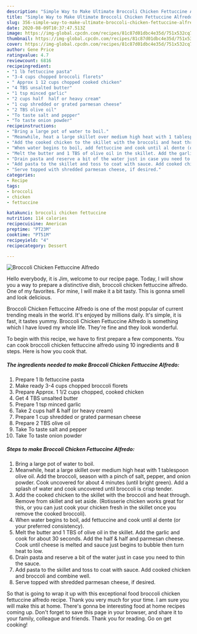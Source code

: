 ```yaml
---
description: "Simple Way to Make Ultimate Broccoli Chicken Fettuccine Alfredo"
title: "Simple Way to Make Ultimate Broccoli Chicken Fettuccine Alfredo"
slug: 356-simple-way-to-make-ultimate-broccoli-chicken-fettuccine-alfredo
date: 2020-08-09T10:37:47.513Z
image: https://img-global.cpcdn.com/recipes/81c87d01dbc4e35d/751x532cq70/broccoli-chicken-fettuccine-alfredo-recipe-main-photo.jpg
thumbnail: https://img-global.cpcdn.com/recipes/81c87d01dbc4e35d/751x532cq70/broccoli-chicken-fettuccine-alfredo-recipe-main-photo.jpg
cover: https://img-global.cpcdn.com/recipes/81c87d01dbc4e35d/751x532cq70/broccoli-chicken-fettuccine-alfredo-recipe-main-photo.jpg
author: Gene Price
ratingvalue: 4.7
reviewcount: 6816
recipeingredient:
- "1 lb fettuccine pasta"
- "3-4 cups chopped broccoli florets"
- " Approx 1 12 cups chopped cooked chicken"
- "4 TBS unsalted butter"
- "1 tsp minced garlic"
- "2 cups half  half or heavy cream"
- "1 cup shredded or grated parmesan cheese"
- "2 TBS olive oil"
- "To taste salt and pepper"
- "To taste onion powder"
recipeinstructions:
- "Bring a large pot of water to boil."
- "Meanwhile, heat a large skillet over medium high heat with 1 tablespoon olive oil. Add the broccoli, season with a pinch of salt, pepper, and onion powder. Cook uncovered for about 4 minutes (until bright green). Add a splash of water and cook uncovered until broccoli is crisp tender."
- "Add the cooked chicken to the skillet with the broccoli and heat through. Remove from skillet and set aside. (Rotisserie chicken works great for this, or you can just cook your chicken fresh in the skillet once you remove the cooked broccoli)."
- "When water begins to boil, add fettuccine and cook until al dente (or your preferred consistency)."
- "Melt the butter and 1 TBS of olive oil in the skillet. Add the garlic and cook for about 30 seconds. Add the half &amp; half and parmesan cheese. Cook until cheese is melted and sauce just begins to bubble then turn heat to low."
- "Drain pasta and reserve a bit of the water just in case you need to thin the sauce."
- "Add pasta to the skillet and toss to coat with sauce. Add cooked chicken and broccoli and combine well."
- "Serve topped with shredded parmesan cheese, if desired."
categories:
- Recipe
tags:
- broccoli
- chicken
- fettuccine

katakunci: broccoli chicken fettuccine 
nutrition: 114 calories
recipecuisine: American
preptime: "PT23M"
cooktime: "PT51M"
recipeyield: "4"
recipecategory: Dessert

---
```



![Broccoli Chicken Fettuccine Alfredo](https://img-global.cpcdn.com/recipes/81c87d01dbc4e35d/751x532cq70/broccoli-chicken-fettuccine-alfredo-recipe-main-photo.jpg)

Hello everybody, it is Jim, welcome to our recipe page. Today, I will show you a way to prepare a distinctive dish, broccoli chicken fettuccine alfredo. One of my favorites. For mine, I will make it a bit tasty. This is gonna smell and look delicious.

Broccoli Chicken Fettuccine Alfredo is one of the most popular of current trending meals in the world. It's enjoyed by millions daily. It's simple, it is fast, it tastes yummy. Broccoli Chicken Fettuccine Alfredo is something which I have loved my whole life. They're fine and they look wonderful.




To begin with this recipe, we have to first prepare a few components. You can cook broccoli chicken fettuccine alfredo using 10 ingredients and 8 steps. Here is how you cook that.

<!--inarticleads1-->

##### The ingredients needed to make Broccoli Chicken Fettuccine Alfredo:

1. Prepare 1 lb fettuccine pasta
1. Make ready 3-4 cups chopped broccoli florets
1. Prepare  Approx. 1 1/2 cups chopped, cooked chicken
1. Get 4 TBS unsalted butter
1. Prepare 1 tsp minced garlic
1. Take 2 cups half &amp; half (or heavy cream)
1. Prepare 1 cup shredded or grated parmesan cheese
1. Prepare 2 TBS olive oil
1. Take To taste salt and pepper
1. Take To taste onion powder




<!--inarticleads2-->

##### Steps to make Broccoli Chicken Fettuccine Alfredo:

1. Bring a large pot of water to boil.
1. Meanwhile, heat a large skillet over medium high heat with 1 tablespoon olive oil. Add the broccoli, season with a pinch of salt, pepper, and onion powder. Cook uncovered for about 4 minutes (until bright green). Add a splash of water and cook uncovered until broccoli is crisp tender.
1. Add the cooked chicken to the skillet with the broccoli and heat through. Remove from skillet and set aside. (Rotisserie chicken works great for this, or you can just cook your chicken fresh in the skillet once you remove the cooked broccoli).
1. When water begins to boil, add fettuccine and cook until al dente (or your preferred consistency).
1. Melt the butter and 1 TBS of olive oil in the skillet. Add the garlic and cook for about 30 seconds. Add the half &amp; half and parmesan cheese. Cook until cheese is melted and sauce just begins to bubble then turn heat to low.
1. Drain pasta and reserve a bit of the water just in case you need to thin the sauce.
1. Add pasta to the skillet and toss to coat with sauce. Add cooked chicken and broccoli and combine well.
1. Serve topped with shredded parmesan cheese, if desired.




So that is going to wrap it up with this exceptional food broccoli chicken fettuccine alfredo recipe. Thank you very much for your time. I am sure you will make this at home. There's gonna be interesting food at home recipes coming up. Don't forget to save this page in your browser, and share it to your family, colleague and friends. Thank you for reading. Go on get cooking!
